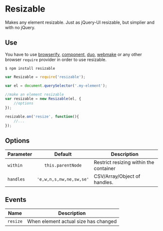 # Resizable

Makes any element resizable. Just as jQuery-UI resizable, but simplier and with no jQuery.


## Use

You have to use [browserify](https://github.com/substack/node-browserify), [component](https://github.com/componentjs/component), [duo](http://duojs.org/), [webmake](https://github.com/medikoo/modules-webmake) or any other browser `require` provider in order to use resizable.

`$ npm install resizable`


```js
var Resizable = require('resizable');

var el = document.querySelector('.my-element');

//make an element resizable
var resizable = new Resizable(el, {
	//options
});

resizable.on('resize', function(){
	//...
});
```


## Options

| Parameter | Default | Description |
|---|:---:|---|
| `within` | `this.parentNode` | Restrict resizing within the container  |
| `handles` | `'e,w,n,s,nw,ne,sw,se'` | CSV/Array/Object of handles.  |


## Events

| Name | Description |
|---|---|
| `resize` | When element actual size has changed |

